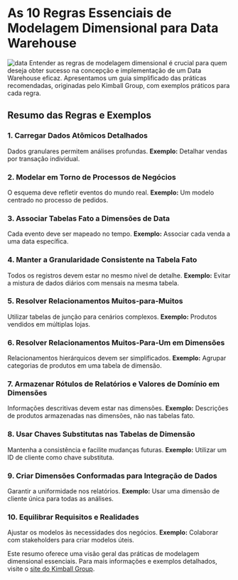 # As 10 Regras Essenciais de Modelagem Dimensional para Data Warehouse
![data](https://github.com/CarlosJuncher03/DataWarehouse/assets/145303814/bd05e1bb-5b07-43e3-bfde-5c74a8dd3f9a)
Entender as regras de modelagem dimensional é crucial para quem deseja obter sucesso na concepção e implementação de um Data Warehouse eficaz. Apresentamos um guia simplificado das práticas recomendadas, originadas pelo Kimball Group, com exemplos práticos para cada regra.

## Resumo das Regras e Exemplos

### 1. Carregar Dados Atômicos Detalhados
Dados granulares permitem análises profundas. **Exemplo:** Detalhar vendas por transação individual.

### 2. Modelar em Torno de Processos de Negócios
O esquema deve refletir eventos do mundo real. **Exemplo:** Um modelo centrado no processo de pedidos.

### 3. Associar Tabelas Fato a Dimensões de Data
Cada evento deve ser mapeado no tempo. **Exemplo:** Associar cada venda a uma data específica.

### 4. Manter a Granularidade Consistente na Tabela Fato
Todos os registros devem estar no mesmo nível de detalhe. **Exemplo:** Evitar a mistura de dados diários com mensais na mesma tabela.

### 5. Resolver Relacionamentos Muitos-para-Muitos
Utilizar tabelas de junção para cenários complexos. **Exemplo:** Produtos vendidos em múltiplas lojas.

### 6. Resolver Relacionamentos Muitos-Para-Um em Dimensões
Relacionamentos hierárquicos devem ser simplificados. **Exemplo:** Agrupar categorias de produtos em uma tabela de dimensão.

### 7. Armazenar Rótulos de Relatórios e Valores de Domínio em Dimensões
Informações descritivas devem estar nas dimensões. **Exemplo:** Descrições de produtos armazenadas nas dimensões, não nas tabelas fato.

### 8. Usar Chaves Substitutas nas Tabelas de Dimensão
Mantenha a consistência e facilite mudanças futuras. **Exemplo:** Utilizar um ID de cliente como chave substituta.

### 9. Criar Dimensões Conformadas para Integração de Dados
Garantir a uniformidade nos relatórios. **Exemplo:** Usar uma dimensão de cliente única para todas as análises.

### 10. Equilibrar Requisitos e Realidades
Ajustar os modelos às necessidades dos negócios. **Exemplo:** Colaborar com stakeholders para criar modelos úteis.

Este resumo oferece uma visão geral das práticas de modelagem dimensional essenciais. Para mais informações e exemplos detalhados, visite o [site do Kimball Group](https://www.kimballgroup.com/2009/05/the-10-essential-rules-of-dimensional-modeling/).
